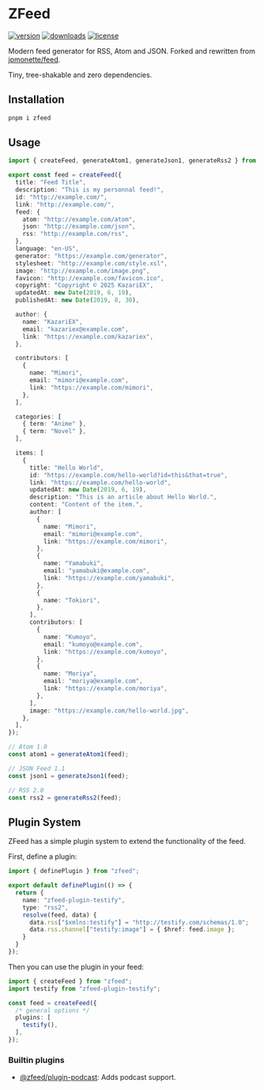 # ZFeed

[![version](https://img.shields.io/npm/v/zfeed?color=white&labelColor=FFA602&label=npm)](https://www.npmjs.com/package/zfeed)
[![downloads](https://img.shields.io/npm/dm/zfeed?color=white&labelColor=FFA602&label=downloads)](https://www.npmjs.com/package/zfeed)
[![license](https://img.shields.io/npm/l/zfeed?color=white&labelColor=FFA602&label=license)](/LICENSE)

Modern feed generator for RSS, Atom and JSON. Forked and rewritten from [jpmonette/feed](https://github.com/jpmonette/feed).

Tiny, tree-shakable and zero dependencies.

## Installation

```bash
pnpm i zfeed
```

## Usage

```ts
import { createFeed, generateAtom1, generateJson1, generateRss2 } from "zfeed";

export const feed = createFeed({
  title: "Feed Title",
  description: "This is my personnal feed!",
  id: "http://example.com/",
  link: "http://example.com/",
  feed: {
    atom: "http://example.com/atom",
    json: "http://example.com/json",
    rss: "http://example.com/rss",
  },
  language: "en-US",
  generator: "https://example.com/generator",
  stylesheet: "http://example.com/style.xsl",
  image: "http://example.com/image.png",
  favicon: "http://example.com/favicon.ico",
  copyright: "Copyright © 2025 KazariEX",
  updatedAt: new Date(2019, 6, 19),
  publishedAt: new Date(2019, 8, 30),

  author: {
    name: "KazariEX",
    email: "kazariex@example.com",
    link: "https://example.com/kazariex",
  },

  contributors: [
    {
      name: "Mimori",
      email: "mimori@example.com",
      link: "https://example.com/mimori",
    },
  ],

  categories: [
    { term: "Anime" },
    { term: "Novel" },
  ],

  items: [
    {
      title: "Hello World",
      id: "https://example.com/hello-world?id=this&that=true",
      link: "https://example.com/hello-world",
      updatedAt: new Date(2019, 6, 19),
      description: "This is an article about Hello World.",
      content: "Content of the item.",
      author: [
        {
          name: "Mimori",
          email: "mimori@example.com",
          link: "https://example.com/mimori",
        },
        {
          name: "Yamabuki",
          email: "yamabuki@example.com",
          link: "https://example.com/yamabuki",
        },
        {
          name: "Tokiori",
        },
      ],
      contributors: [
        {
          name: "Kumoyo",
          email: "kumoyo@example.com",
          link: "https://example.com/kumoyo",
        },
        {
          name: "Moriya",
          email: "moriya@example.com",
          link: "https://example.com/moriya",
        },
      ],
      image: "https://example.com/hello-world.jpg",
    },
  ],
});

// Atom 1.0
const atom1 = generateAtom1(feed);

// JSON Feed 1.1
const json1 = generateJson1(feed);

// RSS 2.0
const rss2 = generateRss2(feed);
```

## Plugin System

ZFeed has a simple plugin system to extend the functionality of the feed.

First, define a plugin:

```ts
import { definePlugin } from "zfeed";

export default definePlugin(() => {
  return {
    name: "zfeed-plugin-testify",
    type: "rss2",
    resolve(feed, data) {
      data.rss["$xmlns:testify"] = "http://testify.com/schemas/1.0";
      data.rss.channel["testify:image"] = { $href: feed.image };
    }
  }
});
```

Then you can use the plugin in your feed:

```ts
import { createFeed } from "zfeed";
import testify from "zfeed-plugin-testify";

const feed = createFeed({
  /* general options */
  plugins: [
    testify(),
  ],
});
```

### Builtin plugins

- [@zfeed/plugin-podcast](/packages/plugin-podcast): Adds podcast support.
